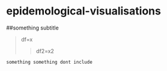 # epidemological-visualisations
##something subtitle
>df=x
>>df2=x2
```
something something dont include
```
